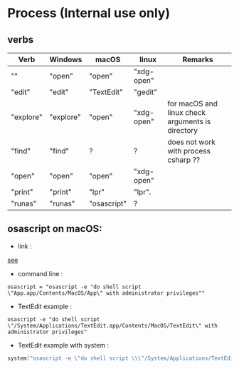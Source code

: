 # Process (**Internal use only**)

## verbs

| Verb      | Windows    | macOS       | linux      | Remarks                                          |
| --------- | ---------- | ----------- | ---------- | ------------------------------------------------ |
| ""        | "open"     | "open"      | "xdg-open" |                                                  |
| "edit"    | "edit"     | "TextEdit"  | "gedit"    |                                                  | 
| "explore" | "explore"  | "open"      | "xdg-open" | for macOS and linux check arguments is directory |
| "find"    | "find"     | ?           | ?          | does not work with process csharp ??             |
| "open"    | "open"     | "open"      | "xdg-open" |                                                  |
| "print"   | "print"    | "lpr"       | "lpr".     |                                                  |
| "runas"   | "runas"    | "osascript" | ?          |                                                  |
 
## osascript on macOS:

* link : 

[see](https://hybridhacker.com/ask-for-sudo-password-in-graphical-mode-on-macos-x.html)

* command line :

```shell
osascript = "osascript -e "do shell script \"App.app/Contents/MacOS/App\" with administrator privileges""
```

* TextEdit example :

```shell
osascript -e "do shell script \"/System/Applications/TextEdit.app/Contents/MacOS/TextEdit\" with administrator privileges"
```

* TextEdit example with system :

```cpp
system("osascript -e \"do shell script \\\"/System/Applications/TextEdit.app/Contents/MacOS/TextEdit\\\" with administrator privileges\"");
```
